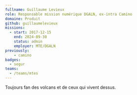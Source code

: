 ```yaml
---
fullname: Guillaume Levieux
role: Responsable mission numérique DGALN, ex-intra Camino
domaine: Produit
github: guillaumelevieux
missions:
  - start: 2017-12-15
    end: 2024-09-30
    status: admin
    employer: MTE/DGALN
previously:
    - camino
badges:
  - segur
teams:
  - /teams/mtes
---
```


Toujours fan des volcans et de ceux qui vivent dessus.
